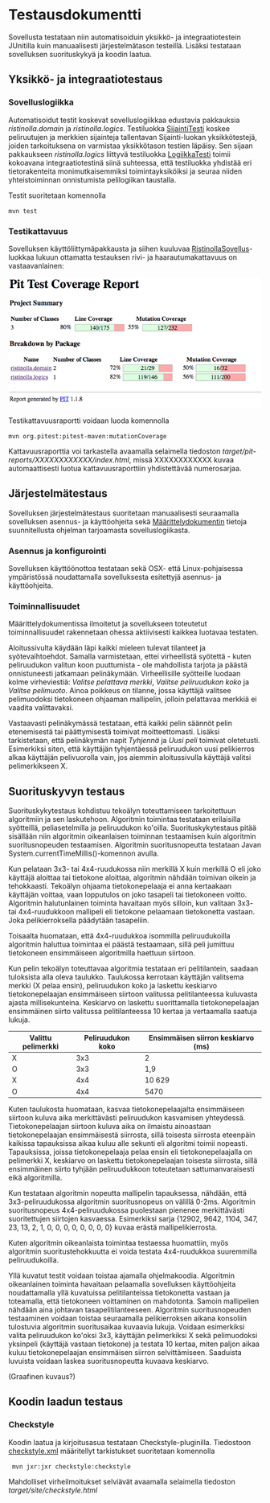 # Testausdokumentti

Sovellusta testataan niin automatisoiduin yksikkö- ja integraatiotestein JUnitilla kuin manuaalisesti järjestelmätason testeillä. Lisäksi testataan sovelluksen suorituskykyä ja koodin laatua.

## Yksikkö- ja integraatiotestaus

### Sovelluslogiikka

Automatisoidut testit koskevat sovelluslogiikkaa edustavia pakkauksia _ristinolla.domain_ ja _ristinolla.logics_. Testiluokka [SijaintiTesti](https://github.com/heidihas/tira-harjoitustyo/blob/master/TiraHarjoitustyo/src/test/java/ristinolla/tests/domain/SijaintiTesti.java) koskee peliruutujen ja merkkien sijainteja tallentavan Sijainti-luokan yksikkötestejä, joiden tarkoituksena on varmistaa yksikkötason testien läpäisy. Sen sijaan pakkaukseen _ristinolla.logics_ liittyvä testiluokka [LogiikkaTesti](https://github.com/heidihas/tira-harjoitustyo/blob/master/TiraHarjoitustyo/src/test/java/ristinolla/tests/logics/LogiikkaTesti.java) toimii kokoavana integraatiotestinä siinä suhteessa, että testiluokka yhdistää eri tietorakenteita monimutkaisemmiksi toimintayksiköiksi ja seuraa niiden yhteistoiminnan onnistumista pelilogiikan taustalla.

Testit suoritetaan komennolla

```
mvn test
```

### Testikattavuus

Sovelluksen käyttöliittymäpakkausta ja siihen kuuluvaa [RistinollaSovellus](https://github.com/heidihas/tira-harjoitustyo/blob/master/TiraHarjoitustyo/src/main/java/ristinolla/ui/RistinollaSovellus.java)-luokkaa lukuun ottamatta testauksen rivi- ja haarautumakattavuus on vastaavanlainen:

<img src="https://github.com/heidihas/tira-harjoitustyo/blob/master/Dokumentaatio/Kuvia/Testikattavuus_15_2.png" width="600">

Testikattavuusraportti voidaan luoda komennolla

```
mvn org.pitest:pitest-maven:mutationCoverage
```

Kattavuusraporttia voi tarkastella avaamalla selaimella tiedoston _target/pit-reports/XXXXXXXXXXXX/index.html_, missä XXXXXXXXXXXX kuvaa automaattisesti luotua kattavuusraporttiin yhdistettävää numerosarjaa.

## Järjestelmätestaus

Sovelluksen järjestelmätestaus suoritetaan manuaalisesti seuraamalla sovelluksen asennus- ja käyttöohjeita sekä [Määrittelydokumentin](https://github.com/heidihas/tira-harjoitustyo/blob/master/Dokumentaatio/M%C3%A4%C3%A4rittelydokumentti.md) tietoja suunnitellusta ohjelman tarjoamasta sovelluslogiikasta.

### Asennus ja konfigurointi

Sovelluksen käyttöönottoa testataan sekä OSX- että Linux-pohjaisessa ympäristössä noudattamalla sovelluksesta esitettyjä asennus- ja käyttöohjeita.

### Toiminnallisuudet

Määrittelydokumentissa ilmoitetut ja sovellukseen toteutetut toiminnallisuudet rakennetaan ohessa aktiivisesti kaikkea luotavaa testaten. 

Aloitussivulta käydään läpi kaikki mieleen tulevat tilanteet ja syötevaihtoehdot. Samalla varmistetaan, ettei virheellistä syötettä - kuten peliruudukon valitun koon puuttumista - ole mahdollista tarjota ja päästä onnistuneesti jatkamaan pelinäkymään. Virheellisille syötteille luodaan kolme virheviestiä: _Valitse pelattava merkki_, _Valitse peliruudukon koko_ ja _Valitse pelimuoto_. Ainoa poikkeus on tilanne, jossa käyttäjä valitsee pelimuodoksi tietokoneen ohjaaman mallipelin, jolloin pelattavaa merkkiä ei vaadita valittavaksi. 

Vastaavasti pelinäkymässä testataan, että kaikki pelin säännöt pelin etenemisestä tai päättymisestä toimivat moitteettomasti. Lisäksi tarkistetaan, että pelinäkymän napit _Tyhjennä_ ja _Uusi peli_ toimivat oletetusti. Esimerkiksi siten, että käyttäjän tyhjentäessä peliruudukon uusi pelikierros alkaa käyttäjän pelivuorolla vain, jos aiemmin aloitussivulla käyttäjä valitsi pelimerkikseen X.

## Suorituskyvyn testaus

Suorituskykytestaus kohdistuu tekoälyn toteuttamiseen tarkoitettuun algoritmiin ja sen laskutehoon. Algoritmin toimintaa testataan erilaisilla syötteillä, peliasetelmilla ja peliruudukon ko'oilla. Suorituskykytestaus pitää sisällään niin algoritmin oikeanlaisen toiminnan testaamisen kuin algoritmin suoritusnopeuden testaamisen. Algoritmin suoritusnopeutta testataan Javan System.currentTimeMillis()-komennon avulla.

Kun pelataan 3x3- tai 4x4-ruudukossa niin merkillä X kuin merkillä O eli joko käyttäjä aloittaa tai tietokone aloittaa, algoritmin nähdään toimivan oikein ja tehokkaasti. Tekoälyn ohjaama tietokonepelaaja ei anna kertaakaan käyttäjän voittaa, vaan lopputulos on joko tasapeli tai tietokoneen voitto. Algoritmin halutunlainen toiminta havaitaan myös silloin, kun valitaan 3x3- tai 4x4-ruudukkoon mallipeli eli tietokone pelaamaan tietokonetta vastaan. Joka pelikierroksella päädytään tasapeliin.

Toisaalta huomataan, että 4x4-ruudukkoa isommilla peliruudukoilla algoritmin haluttua toimintaa ei päästä testaamaan, sillä peli jumittuu tietokoneen ensimmäiseen algoritmilla haettuun siirtoon.

Kun pelin tekoälyn toteuttavaa algoritmia testataan eri pelitilantein, saadaan tuloksista alla oleva taulukko. Taulukossa kerrotaan käyttäjän valitsema merkki (X pelaa ensin), peliruudukon koko ja laskettu keskiarvo tietokonepelaajan ensimmäiseen siirtoon valitussa pelitilanteessa kuluvasta ajasta millisekunteina. Keskiarvo on laskettu suorittamalla tietokonepelaajan ensimmäinen siirto valitussa pelitilanteessa 10 kertaa ja vertaamalla saatuja lukuja.

Valittu pelimerkki       | Peliruudukon koko | Ensimmäisen siirron keskiarvo (ms) |
-----------|------|--------|
X | 3x3 | 2 |
O | 3x3 | 1,9 |
X | 4x4 | 10 629 |
O | 4x4 | 5470 |

Kuten taulukosta huomataan, kasvaa tietokonepelaajalta ensimmäiseen siirtoon kuluva aika merkittävästi peliruudukon kasvamisen yhteydessä. Tietokonepelaajan siirtoon kuluva aika on ilmaistu ainoastaan tietokonepelaajan ensimmäisestä siirrosta, sillä toisesta siirrosta eteenpäin kaikissa tapauksissa aikaa kuluu alle sekunti eli algoritmi toimii nopeasti. Tapauksissa, joissa tietokonepelaaja pelaa ensin eli tietokonepelaajalla on pelimerkki X, keskiarvo on laskettu tietokonepelaajan toisesta siirrosta, sillä ensimmäinen siirto tyhjään peliruudukkoon toteutetaan sattumanvaraisesti eikä algoritmilla.

Kun testataan algoritmin nopeutta mallipelin tapauksessa, nähdään, että 3x3-peliruudukossa algoritmin suoritusnopeus on välillä 0-2ms. Algoritmin suoritusnopeus 4x4-peliruudukossa puolestaan pienenee merkittävästi suoritettujen siirtojen kasvaessa. Esimerkiksi sarja {12902, 9642, 1104, 347, 23, 13, 2, 1, 0, 0, 0, 0, 0, 0, 0, 0} kuvaa erästä mallipelikierrosta.

Kuten algoritmin oikeanlaista toimintaa testaessa huomattiin, myös algoritmin suoritustehokkuutta ei voida testata 4x4-ruudukkoa suuremmilla peliruudukoilla.

Yllä kuvatut testit voidaan toistaa ajamalla ohjelmakoodia. Algoritmin oikeanlainen toiminta havaitaan pelaamalla sovelluksen käyttöohjeita noudattamalla yllä kuvatuissa pelitilanteissa tietokonetta vastaan ja toteamalla, että tietokoneen voittaminen on mahdotonta. Samoin mallipelien nähdään aina johtavan tasapelitilanteeseen. Algoritmin suoritusnopeuden testaaminen voidaan toistaa seuraamalla pelikierroksen aikana konsoliin tulostuvia algoritmin suoritusaikaa kuvaavia lukuja. Voidaan esimerkiksi valita peliruudukon ko'oksi 3x3, käyttäjän pelimerkiksi X sekä pelimuodoksi yksinpeli (käyttäjä vastaan tietokone) ja testata 10 kertaa, miten paljon aikaa kuluu tietokonepelaajan ensimmäisen siirron selvittämiseen. Saaduista luvuista voidaan laskea suoritusnopeutta kuvaava keskiarvo.

(Graafinen kuvaus?)

## Koodin laadun testaus

### Checkstyle

Koodin laatua ja kirjoitusasua testataan Checkstyle-pluginilla. Tiedostoon [checkstyle.xml](https://github.com/heidihas/tira-harjoitustyo/blob/master/TiraHarjoitustyo/checkstyle.xml) määritellyt tarkistukset suoritetaan komennolla

```
 mvn jxr:jxr checkstyle:checkstyle
```

Mahdolliset virheilmoitukset selviävät avaamalla selaimella tiedoston _target/site/checkstyle.html_
